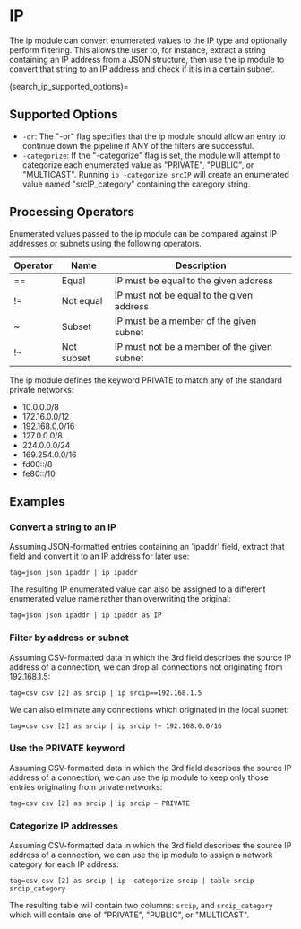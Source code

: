 # IP

The ip module can convert enumerated values to the IP type and optionally perform filtering. This allows the user to, for instance, extract a string containing an IP address from a JSON structure, then use the ip module to convert that string to an IP address and check if it is in a certain subnet.

(search_ip_supported_options)=
## Supported Options

* `-or`: The "-or" flag specifies that the ip module should allow an entry to continue down the pipeline if ANY of the filters are successful.
* `-categorize`: If the "-categorize" flag is set, the module will attempt to categorize each enumerated value as "PRIVATE", "PUBLIC", or "MULTICAST". Running `ip -categorize srcIP` will create an enumerated value named "srcIP_category" containing the category string.

## Processing Operators

Enumerated values passed to the ip module can be compared against IP addresses or subnets using the following operators.

| Operator | Name | Description |
|----------|------|-------------|
| == | Equal | IP must be equal to the given address
| != | Not equal | IP must not be equal to the given address
| ~ | Subset | IP must be a member of the given subnet
| !~ | Not subset | IP must not be a member of the given subnet

The ip module defines the keyword PRIVATE to match any of the standard private networks:

* 10.0.0.0/8
* 172.16.0.0/12
* 192.168.0.0/16
* 127.0.0.0/8
* 224.0.0.0/24
* 169.254.0.0/16
* fd00::/8
* fe80::/10

## Examples

### Convert a string to an IP

Assuming JSON-formatted entries containing an 'ipaddr' field, extract that field and convert it to an IP address for later use:

```gravwell
tag=json json ipaddr | ip ipaddr
```

The resulting IP enumerated value can also be assigned to a different enumerated value name rather than overwriting the original:

```gravwell
tag=json json ipaddr | ip ipaddr as IP
```

### Filter by address or subnet

Assuming CSV-formatted data in which the 3rd field describes the source IP address of a connection, we can drop all connections not originating from 192.168.1.5:

```gravwell
tag=csv csv [2] as srcip | ip srcip==192.168.1.5
```

We can also eliminate any connections which originated in the local subnet:

```gravwell
tag=csv csv [2] as srcip | ip srcip !~ 192.168.0.0/16
```

### Use the PRIVATE keyword

Assuming CSV-formatted data in which the 3rd field describes the source IP address of a connection, we can use the ip module to keep only those entries originating from private networks:

```gravwell
tag=csv csv [2] as srcip | ip srcip ~ PRIVATE
```

### Categorize IP addresses

Assuming CSV-formatted data in which the 3rd field describes the source IP address of a connection, we can use the ip module to assign a network category for each IP address:

```gravwell
tag=csv csv [2] as srcip | ip -categorize srcip | table srcip srcip_category
```

The resulting table will contain two columns: `srcip`, and `srcip_category` which will contain one of "PRIVATE", "PUBLIC", or "MULTICAST".